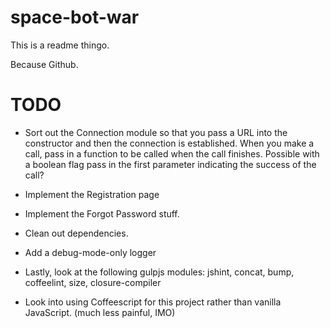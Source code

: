 space-bot-war
=============

This is a readme thingo.


Because Github.

TODO
====

- Sort out  the Connection module so that you pass a URL into the constructor
and then the connection is established. When you make a call, pass in a function
to be called when the call finishes. Possible with a boolean flag pass in the 
first parameter indicating the success of the  call?
- Implement the Registration page
- Implement the Forgot Password  stuff.
- Clean out dependencies.
- Add a debug-mode-only logger

- Lastly, look at the following gulpjs modules: jshint, concat, bump, 
coffeelint, size, closure-compiler
- Look into using Coffeescript for this project rather than vanilla JavaScript.
(much less painful, IMO)
